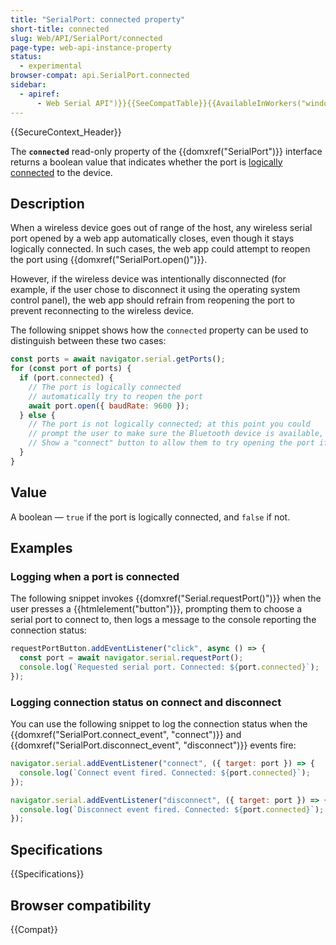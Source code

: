 ```yaml
---
title: "SerialPort: connected property"
short-title: connected
slug: Web/API/SerialPort/connected
page-type: web-api-instance-property
status:
  - experimental
browser-compat: api.SerialPort.connected
sidebar:
  - apiref:
      - Web Serial API")}}{{SeeCompatTable}}{{AvailableInWorkers("window_and_dedicated
---
```


{{SecureContext_Header}}

The **`connected`** read-only property of the {{domxref("SerialPort")}} interface returns a boolean value that indicates whether the port is [logically connected](/en-US/docs/Web/API/SerialPort/connect_event#description) to the device.

## Description

When a wireless device goes out of range of the host, any wireless serial port opened by a web app automatically closes, even though it stays logically connected. In such cases, the web app could attempt to reopen the port using {{domxref("SerialPort.open()")}}.

However, if the wireless device was intentionally disconnected (for example, if the user chose to disconnect it using the operating system control panel), the web app should refrain from reopening the port to prevent reconnecting to the wireless device.

The following snippet shows how the `connected` property can be used to distinguish between these two cases:

```js
const ports = await navigator.serial.getPorts();
for (const port of ports) {
  if (port.connected) {
    // The port is logically connected
    // automatically try to reopen the port
    await port.open({ baudRate: 9600 });
  } else {
    // The port is not logically connected; at this point you could
    // prompt the user to make sure the Bluetooth device is available, and
    // Show a "connect" button to allow them to try opening the port if desired
  }
}
```

## Value

A boolean — `true` if the port is logically connected, and `false` if not.

## Examples

### Logging when a port is connected

The following snippet invokes {{domxref("Serial.requestPort()")}} when the user presses a {{htmlelement("button")}}, prompting them to choose a serial port to connect to, then logs a message to the console reporting the connection status:

```js
requestPortButton.addEventListener("click", async () => {
  const port = await navigator.serial.requestPort();
  console.log(`Requested serial port. Connected: ${port.connected}`);
});
```

### Logging connection status on connect and disconnect

You can use the following snippet to log the connection status when the {{domxref("SerialPort.connect_event", "connect")}} and {{domxref("SerialPort.disconnect_event", "disconnect")}} events fire:

```js
navigator.serial.addEventListener("connect", ({ target: port }) => {
  console.log(`Connect event fired. Connected: ${port.connected}`);
});

navigator.serial.addEventListener("disconnect", ({ target: port }) => {
  console.log(`Disconnect event fired. Connected: ${port.connected}`);
});
```

## Specifications

{{Specifications}}

## Browser compatibility

{{Compat}}
